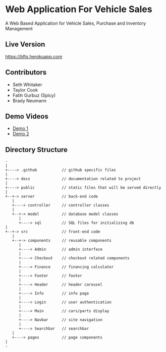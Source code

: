 # Web Application For Vehicle Sales
A Web Based Application for Vehicle Sales, Purchase and Inventory Management

## Live Version 
https://bfts.herokuapp.com

## Contributors
- Seth Whitaker
- Taylor Cook
- Fatih Gurbuz (Spicy)
- Brady Neumann

## Demo Videos
- [Demo 1](https://www.youtube.com/watch?v=y2MGmHMOS1A)
- [Demo 2](https://youtu.be/DpEdjnabo-s)

## Directory Structure
```
-
|
+----> .github           // github specific files
|
+----> docs              // documentation related to project
|
+----> public            // static files that will be served directly
|
+--+-> server            // back-end code
   |
   +----> controller     // controller classes
   |
   +--+-> model          // database model classes
      |
      +----> sql         // SQL files for initializing db
|
+--+-> src               // front-end code
   |
   +--+-> components     // reusable components
      |
      +----> Admin       // admin interface
      |
      +----> Checkout    // checkout related components
      |
      +----> Finance     // financing calculator
      |
      +----> Footer      // footer
      |
      +----> Header      // header carousel
      |
      +----> Info        // info page
      |
      +----> Login       // user authentication
      |
      +----> Main        // cars/parts display
      |
      +----> Navbar      // site navigation
      |
      +----> Searchbar   // searchbar
   |
   +----> pages          // page components
|
-

```

